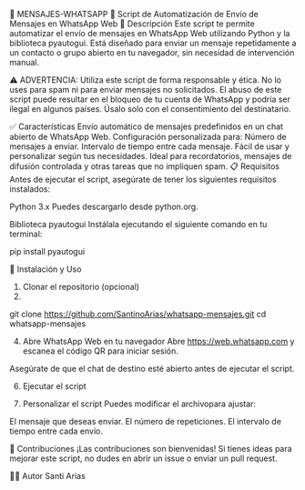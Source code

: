 📲 MENSAJES-WHATSAPP 🚀
Script de Automatización de Envío de Mensajes en WhatsApp Web
📄 Descripción
Este script te permite automatizar el envío de mensajes en WhatsApp Web utilizando Python y la biblioteca pyautogui. Está diseñado para enviar un mensaje repetidamente a un contacto o grupo abierto en tu navegador, sin necesidad de intervención manual.

⚠️ ADVERTENCIA: Utiliza este script de forma responsable y ética. No lo uses para spam ni para enviar mensajes no solicitados. El abuso de este script puede resultar en el bloqueo de tu cuenta de WhatsApp y podría ser ilegal en algunos países. Úsalo solo con el consentimiento del destinatario.

✅ Características
Envío automático de mensajes predefinidos en un chat abierto de WhatsApp Web.
Configuración personalizada para:
Número de mensajes a enviar.
Intervalo de tiempo entre cada mensaje.
Fácil de usar y personalizar según tus necesidades.
Ideal para recordatorios, mensajes de difusión controlada y otras tareas que no impliquen spam.
📋 Requisitos
Antes de ejecutar el script, asegúrate de tener los siguientes requisitos instalados:

Python 3.x
Puedes descargarlo desde python.org.

Biblioteca pyautogui
Instálala ejecutando el siguiente comando en tu terminal:

pip install pyautogui

🚀 Instalación y Uso
1. Clonar el repositorio (opcional)
2. 
git clone https://github.com/SantinoArias/whatsapp-mensajes.git
cd whatsapp-mensajes

4. Abre WhatsApp Web en tu navegador
Abre https://web.whatsapp.com y escanea el código QR para iniciar sesión.

Asegúrate de que el chat de destino esté abierto antes de ejecutar el script.

6. Ejecutar el script

7. Personalizar el script
Puedes modificar el archivopara ajustar:

El mensaje que deseas enviar.
El número de repeticiones.
El intervalo de tiempo entre cada envío.

🙌 Contribuciones
¡Las contribuciones son bienvenidas! Si tienes ideas para mejorar este script, no dudes en abrir un issue o enviar un pull request.

🧑‍💻 Autor
Santi Arias

